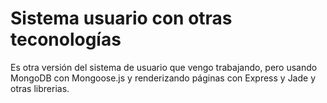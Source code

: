 Sistema usuario con otras teconologías
====================

Es otra versión del sistema de usuario que vengo trabajando, pero usando MongoDB con Mongoose.js y renderizando páginas con Express y Jade y otras librerias.

